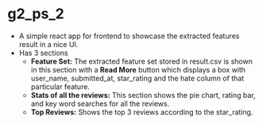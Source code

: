 # g2_ps_2
- A simple react app for frontend to showcase the extracted features result in a nice UI.
- Has 3 sections
  - **Feature Set:** The extracted feature set stored in result.csv is shown in this section with a **Read More** button which displays a box with user_name, submitted_at, star_rating and the hate column of that particular feature.
  - **Stats of all the reviews:** This section shows the pie chart, rating bar, and key word searches for all the reviews.
  - **Top Reviews:** Shows the top 3 reviews according to the star_rating.
